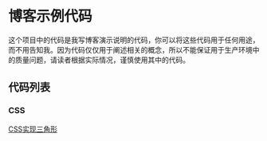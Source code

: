 # 博客示例代码

这个项目中的代码是我写博客演示说明的代码，你可以将这些代码用于任何用途，而不用告知我。因为代码仅仅用于阐述相关的概念，所以不能保证用于生产环境中的质量问题，请读者根据实际情况，谨慎使用其中的代码。

## 代码列表

### CSS

[CSS实现三角形](https://github.com/kangbin/demo/tree/master/css/CSS%E5%AE%9E%E7%8E%B0%E4%B8%89%E8%A7%92%E5%BD%A2)
